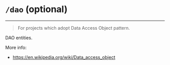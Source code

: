 # `/dao` (optional)

---

> For projects which adopt Data Access Object pattern.

DAO entities.

More info:

* https://en.wikipedia.org/wiki/Data_access_object 
